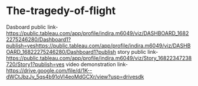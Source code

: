 # The-tragedy-of-flight


Dasboard public link-https://public.tableau.com/app/profile/indira.m6049/viz/DASHBOARD_16822275246280/Dashboard1?publish=yeshttps://public.tableau.com/app/profile/indira.m6049/viz/DASHBOARD_16822275246280/Dashboard1?publish
story public link-https://public.tableau.com/app/profile/indira.m6049/viz/Story_16822347238720/Story1?publish=yes
video demonstration link-https://drive.google.com/file/d/1K--dWCtJbzJv_5qs4b91oVI4eoMdGCXr/view?usp=drivesdk
